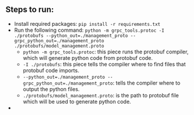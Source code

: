 ## Steps to run:

- Install required packages: `pip install -r requirements.txt`
- Run the following
  command: `python -m grpc_tools.protoc -I ./protobufs --python_out=./management_proto --grpc_python_out=./management_proto ./protobufs/model_management.proto`
    - `python -m grpc_tools.protoc`: this piece runs the protobuf compiler, which will generate python code from
      protobuf code.
    - `-I ./protobufs`: this piece tells the compiler where to find files that protobuf code imports.
    - `--python_out=./management_proto --grpc_python_out=./management_proto`: tells the compiler where to output the
      python files.
    - `./protobufs/model_management.proto`: is the path to protobuf file which will be used to generate python code.
- 